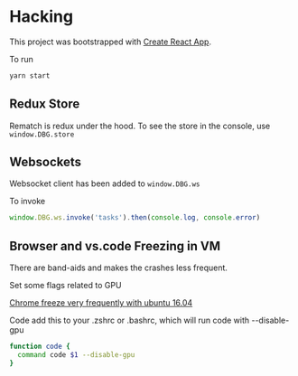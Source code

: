 # Hacking

This project was bootstrapped with [Create React App](https://github.com/facebookincubator/create-react-app).

To run

```sh
yarn start
```

## Redux Store

Rematch is redux under the hood. To see the store in the console, use
`window.DBG.store`

## Websockets

Websocket client has been added to `window.DBG.ws`

To invoke

```js
window.DBG.ws.invoke('tasks').then(console.log, console.error)
```

## Browser and vs.code Freezing in VM

There are band-aids and makes the crashes less frequent.

Set some flags related to GPU

[Chrome freeze very frequently with ubuntu 16.04](https://askubuntu.com/a/894683)

Code add this to your .zshrc or .bashrc, which will run code with --disable-gpu

```sh
function code {
  command code $1 --disable-gpu
}
```
